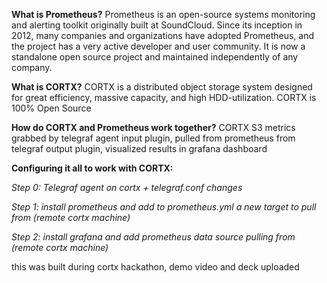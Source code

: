 **What is Prometheus?**
Prometheus is an open-source systems monitoring and alerting toolkit originally built at SoundCloud. Since its inception in 2012, many companies and organizations have adopted Prometheus, and the project has a very active developer and user community. It is now a standalone open source project and maintained independently of any company.

**What is CORTX?**
CORTX is a distributed object storage system designed for great efficiency, massive capacity, and high HDD-utilization. CORTX is 100% Open Source

**How do CORTX and Prometheus work together?**
CORTX S3 metrics grabbed by telegraf agent input plugin, pulled from prometheus from telegraf output plugin, visualized results in grafana dashboard

**Configuring it all to work with CORTX:**

*Step 0: Telegraf agent on cortx + telegraf.conf changes*

*Step 1:  install prometheus and add to prometheus.yml a new target to pull from (remote cortx machine)*

*Step 2:  install grafana and add prometheus data source pulling from (remote cortx machine)*

this was built during cortx hackathon, demo video and deck uploaded 
